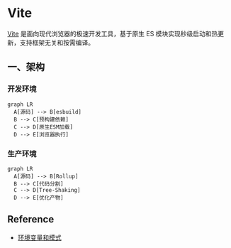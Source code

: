 # Vite

[Vite](https://github.com/vitejs/vite) 是面向现代浏览器的极速开发工具，基于原生 ES 模块实现秒级启动和热更新，支持框架无关和按需编译。

## 一、架构

### 开发环境

```mermaid
graph LR
  A[源码] --> B[esbuild]
  B --> C[预构建依赖]
  C --> D[原生ESM加载]
  D --> E[浏览器执行]
```

### 生产环境

```mermaid
graph LR
  A[源码] --> B[Rollup]
  B --> C[代码分割]
  C --> D[Tree-Shaking]
  D --> E[优化产物]
```

## Reference

- [环境变量和模式](https://cn.vite.dev/guide/env-and-mode.html)

